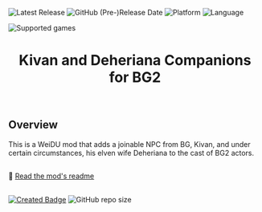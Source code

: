 ![Latest Release](https://img.shields.io/github/v/release/Gibberlings3/Kivan_and_Deheriana?include_prereleases&color=blue)
![GitHub (Pre-)Release Date](https://img.shields.io/github/release-date-pre/Gibberlings3/Kivan_and_Deheriana?color=gold)
![Platform](https://img.shields.io/static/v1?label=platform&message=windows%20%7C%20macOS%20%7C%20linux%20%7C%20Project%20Infinity&color=informational)
![Language](https://img.shields.io/static/v1?label=language&message=English%20%7C%20Russian&color=limegreen)

![Supported games](https://img.shields.io/static/v1?label=supported%20games&message=BG2%20%7C%20BGT%20%7C%20BG2EE%20%7C%20EET&color=dodgerblue)


<div align="center"><h1></a>Kivan and Deheriana Companions for BG2</h1>

</div><br>

## 

## Overview



This is a WeiDU mod that adds a joinable NPC from BG, Kivan, and under certain circumstances, his elven wife Deheriana to the cast of BG2 actors.

## 

:page_facing_up: [Read the mod's readme](https://gibberlings3.github.io/Documentation/readmes/readme-kivan-new.html) 

## 

[![Created Badge](https://badges.pufler.dev/created/Gibberlings3/Kivan_and_Deheriana?style=plastic&label=Created)](https://badges.pufler.dev)
![GitHub repo size](https://img.shields.io/github/repo-size/Gibberlings3/Kivan_and_Deheriana?style=plastic&label=repo%20size)

